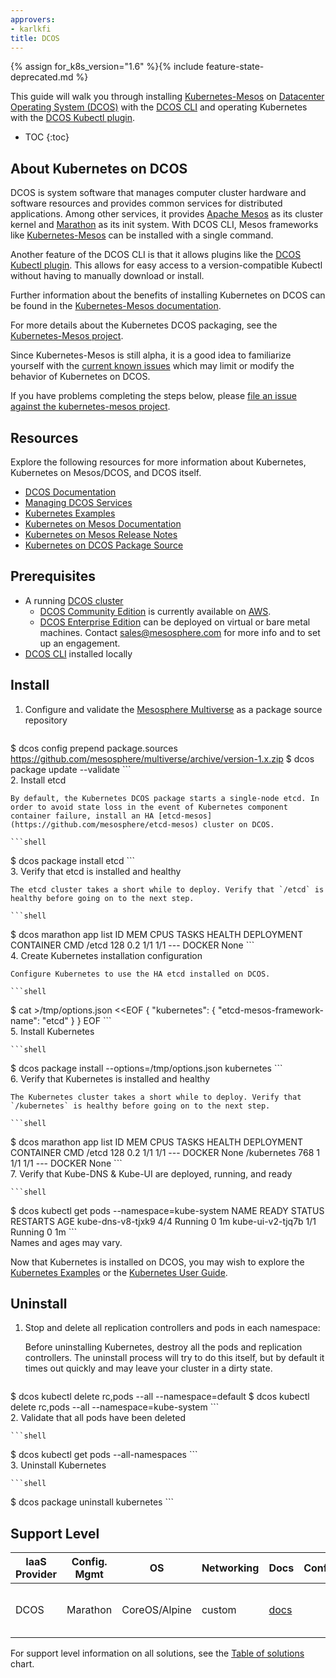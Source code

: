 ```yaml
---
approvers:
- karlkfi
title: DCOS
---
```


{% assign for_k8s_version="1.6" %}{% include feature-state-deprecated.md %}

This guide will walk you through installing [Kubernetes-Mesos](https://github.com/mesosphere/kubernetes-mesos) on [Datacenter Operating System (DCOS)](https://mesosphere.com/product/) with the [DCOS CLI](https://github.com/mesosphere/dcos-cli) and operating Kubernetes with the [DCOS Kubectl plugin](https://github.com/mesosphere/dcos-kubectl).

* TOC
{:toc}


## About Kubernetes on DCOS

DCOS is system software that manages computer cluster hardware and software resources and provides common services for distributed applications. Among other services, it provides [Apache Mesos](http://mesos.apache.org/) as its cluster kernel and [Marathon](https://mesosphere.github.io/marathon/) as its init system. With DCOS CLI, Mesos frameworks like [Kubernetes-Mesos](https://github.com/mesosphere/kubernetes-mesos) can be installed with a single command.

Another feature of the DCOS CLI is that it allows plugins like the [DCOS Kubectl plugin](https://github.com/mesosphere/dcos-kubectl). This allows for easy access to a version-compatible Kubectl without having to manually download or install.

Further information about the benefits of installing Kubernetes on DCOS can be found in the [Kubernetes-Mesos documentation](https://releases.k8s.io/{{page.githubbranch}}/contrib/mesos/README.md).

For more details about the Kubernetes DCOS packaging, see the [Kubernetes-Mesos project](https://github.com/mesosphere/kubernetes-mesos).

Since Kubernetes-Mesos is still alpha, it is a good idea to familiarize yourself with the [current known issues](https://releases.k8s.io/{{page.githubbranch}}/contrib/mesos/docs/issues.md) which may limit or modify the behavior of Kubernetes on DCOS.

If you have problems completing the steps below, please [file an issue against the kubernetes-mesos project](https://github.com/mesosphere/kubernetes-mesos/issues).


## Resources

Explore the following resources for more information about Kubernetes, Kubernetes on Mesos/DCOS, and DCOS itself.

- [DCOS Documentation](https://docs.mesosphere.com/)
- [Managing DCOS Services](https://docs.mesosphere.com/services/kubernetes/)
- [Kubernetes Examples](https://github.com/kubernetes/examples/tree/{{page.githubbranch}}/)
- [Kubernetes on Mesos Documentation](https://github.com/kubernetes-incubator/kube-mesos-framework/blob/master/README.md)
- [Kubernetes on Mesos Release Notes](https://github.com/mesosphere/kubernetes-mesos/releases)
- [Kubernetes on DCOS Package Source](https://github.com/mesosphere/kubernetes-mesos)


## Prerequisites

- A running [DCOS cluster](https://mesosphere.com/product/)
  - [DCOS Community Edition](https://docs.mesosphere.com/1.7/archived-dcos-enterprise-edition/installing-enterprise-edition-1-6/cloud/) is currently available on [AWS](https://mesosphere.com/amazon/).
  - [DCOS Enterprise Edition](https://mesosphere.com/product/) can be deployed on virtual or bare metal machines. Contact sales@mesosphere.com for more info and to set up an engagement.
- [DCOS CLI](https://docs.mesosphere.com/install/cli/) installed locally


## Install

1. Configure and validate the [Mesosphere Multiverse](https://github.com/mesosphere/multiverse) as a package source repository

    ```shell
$ dcos config prepend package.sources https://github.com/mesosphere/multiverse/archive/version-1.x.zip
    $ dcos package update --validate
    ```    
2. Install etcd

    By default, the Kubernetes DCOS package starts a single-node etcd. In order to avoid state loss in the event of Kubernetes component container failure, install an HA [etcd-mesos](https://github.com/mesosphere/etcd-mesos) cluster on DCOS.

    ```shell
$ dcos package install etcd
    ```    
3. Verify that etcd is installed and healthy

    The etcd cluster takes a short while to deploy. Verify that `/etcd` is healthy before going on to the next step.

    ```shell
$ dcos marathon app list
    ID           MEM  CPUS  TASKS  HEALTH  DEPLOYMENT  CONTAINER  CMD
    /etcd        128  0.2    1/1    1/1       ---        DOCKER   None
    ```    
4. Create Kubernetes installation configuration

    Configure Kubernetes to use the HA etcd installed on DCOS.

    ```shell
$ cat >/tmp/options.json <<EOF
    {
      "kubernetes": {
        "etcd-mesos-framework-name": "etcd"
      }
    }
    EOF
    ```    
5. Install Kubernetes

    ```shell
$ dcos package install --options=/tmp/options.json kubernetes
    ```    
6. Verify that Kubernetes is installed and healthy

    The Kubernetes cluster takes a short while to deploy. Verify that `/kubernetes` is healthy before going on to the next step.

    ```shell
$ dcos marathon app list
    ID           MEM  CPUS  TASKS  HEALTH  DEPLOYMENT  CONTAINER  CMD
    /etcd        128  0.2    1/1    1/1       ---        DOCKER   None
    /kubernetes  768   1     1/1    1/1       ---        DOCKER   None
    ```    
7. Verify that Kube-DNS & Kube-UI are deployed, running, and ready

    ```shell
$ dcos kubectl get pods --namespace=kube-system
    NAME                READY     STATUS    RESTARTS   AGE
    kube-dns-v8-tjxk9   4/4       Running   0          1m
    kube-ui-v2-tjq7b    1/1       Running   0          1m
    ```    
Names and ages may vary.


Now that Kubernetes is installed on DCOS, you may wish to explore the [Kubernetes Examples](https://github.com/kubernetes/examples/tree/{{page.githubbranch}}/README.md) or the [Kubernetes User Guide](/docs/user-guide/).


## Uninstall

1. Stop and delete all replication controllers and pods in each namespace:

    Before uninstalling Kubernetes, destroy all the pods and replication controllers. The uninstall process will try to do this itself, but by default it times out quickly and may leave your cluster in a dirty state.

    ```shell
$ dcos kubectl delete rc,pods --all --namespace=default
    $ dcos kubectl delete rc,pods --all --namespace=kube-system
    ```    
2. Validate that all pods have been deleted

    ```shell
$ dcos kubectl get pods --all-namespaces
    ```    
3. Uninstall Kubernetes

    ```shell
$ dcos package uninstall kubernetes
    ```
## Support Level


IaaS Provider        | Config. Mgmt | OS     | Networking  | Docs                                              | Conforms | Support Level
-------------------- | ------------ | ------ | ----------  | ---------------------------------------------     | ---------| ----------------------------
DCOS                 | Marathon   | CoreOS/Alpine | custom | [docs](/docs/getting-started-guides/dcos/)                                   |          | Community ([Kubernetes-Mesos Authors](https://github.com/mesosphere/kubernetes-mesos/blob/master/AUTHORS.md))

For support level information on all solutions, see the [Table of solutions](/docs/getting-started-guides/#table-of-solutions) chart.

